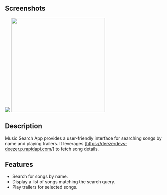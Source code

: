 ## **Screenshots**
<img src=" https://i.imgur.com/w7EE1HR" witdh="300"> <img src=" https://imgur.com/yGLkSis" width="300"> 

## Description

Music Search App provides a user-friendly interface for searching songs by name and playing trailers. It leverages [https://deezerdevs-deezer.p.rapidapi.com/] to fetch song details.

## Features

- Search for songs by name.
- Display a list of songs matching the search query.
- Play trailers for selected songs.
